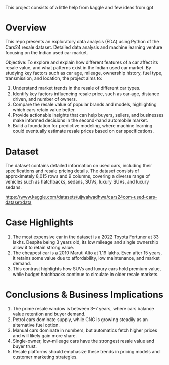 This project consists of a little help from kaggle and few ideas from gpt
# Overview

This repo presents an exploratory data analysis (EDA) using Python of the Cars24 resale 
dataset. Detailed data analysis and machine learning venture focusing on the Indian used car 
market.  
 
Objective: 
To explore and explain how different features of a car affect its resale value, and what patterns 
exist in the Indian used car market. 
By studying key factors such as car age, mileage, ownership history, fuel type, transmission, 
and location, the project aims to: 
1. Understand market trends in the resale of different car types. 
2. Identify key factors influencing resale price, such as car-age, distance driven, and 
number of owners. 
3. Compare the resale value of popular brands and models, highlighting which cars 
retain value better. 
4. Provide actionable insights that can help buyers, sellers, and businesses make 
informed decisions in the second-hand automobile market. 
5. Build a foundation for predictive modeling, where machine learning could eventually 
estimate resale prices based on car specifications.

# Dataset
The dataset contains detailed information on used cars, including their specifications and resale 
pricing details. The dataset consists of approximately 8,015 rows and 9 columns, covering a 
diverse range of vehicles such as hatchbacks, sedans, SUVs, luxury SUVs, and luxury 
sedans.

https://www.kaggle.com/datasets/ujjwalwadhwa/cars24com-used-cars-dataset/data

# Case Highlights  
 
1. The most expensive car in the dataset is a 2022 Toyota Fortuner at 33 lakhs. Despite being 3 
years old, its low mileage and single ownership allow it to retain strong value.  
2. The cheapest car is a 2010 Maruti Alto at 1.19 lakhs. Even after 15 years, it retains some value 
due to affordability, low maintenance, and market demand.  
3. This contrast highlights how SUVs and luxury cars hold premium value, while budget 
hatchbacks continue to circulate in older resale markets. 
 
# Conclusions & Business Implications 
 
1. The prime resale window is between 3–7 years, where cars balance value retention and buyer 
demand.  
2. Petrol cars dominate supply, while CNG is growing steadily as an alternative fuel option.  
3. Manual cars dominate in numbers, but automatics fetch higher prices and will likely gain 
more share.  
4. Single-owner, low-mileage cars have the strongest resale value and buyer trust.  
5. Resale platforms should emphasize these trends in pricing models and customer marketing 
strategies.
